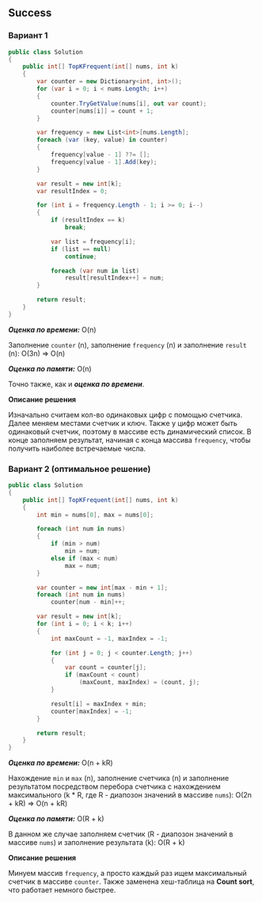 ## Success

### Вариант 1

```csharp
public class Solution
{
    public int[] TopKFrequent(int[] nums, int k)
    {
        var counter = new Dictionary<int, int>();
        for (var i = 0; i < nums.Length; i++)
        {
            counter.TryGetValue(nums[i], out var count);
            counter[nums[i]] = count + 1;
        }

        var frequency = new List<int>[nums.Length];
        foreach (var (key, value) in counter)
        {
            frequency[value - 1] ??= [];
            frequency[value - 1].Add(key);
        }

        var result = new int[k];
        var resultIndex = 0;

        for (int i = frequency.Length - 1; i >= 0; i--)
        {
            if (resultIndex == k)
                break;

            var list = frequency[i];
            if (list == null)
                continue;

            foreach (var num in list)
                result[resultIndex++] = num;
        }

        return result;
    }
}
```

***Оценка по времени:*** O(n)

Заполнение `counter` (n), заполнение `frequency` (n) и заполнение `result` (n): O(3n) => O(n)

***Оценка по памяти:*** O(n)

Точно также, как и ***оценка по времени***.

**Описание решения**

Изначально считаем кол-во одинаковых цифр с помощью счетчика. Далее меняем местами счетчик и ключ. Также у цифр может быть одинаковый счетчик, поэтому в массиве есть динамический список. В конце заполняем результат, начиная с конца массива `frequency`, чтобы получить наиболее встречаемые числа.

### Вариант 2 (оптимальное решение)

```csharp
public class Solution
{
    public int[] TopKFrequent(int[] nums, int k)
    {
        int min = nums[0], max = nums[0];

        foreach (int num in nums)
        {
            if (min > num)
                min = num;
            else if (max < num)
                max = num;
        }

        var counter = new int[max - min + 1];
        foreach (int num in nums)
            counter[num - min]++;

        var result = new int[k];
        for (int i = 0; i < k; i++)
        {
            int maxCount = -1, maxIndex = -1;

            for (int j = 0; j < counter.Length; j++)
            {
                var count = counter[j];
                if (maxCount < count)
                    (maxCount, maxIndex) = (count, j);
            }

            result[i] = maxIndex + min;
            counter[maxIndex] = -1;
        }

        return result;
    }
}
```

***Оценка по времени:*** O(n + kR)

Нахождение `min` и `max` (n), заполнение счетчика (n) и заполнение результатом посредством перебора счетчика с нахождением максимального (k * R, где R - диапозон значений в массиве `nums`): O(2n + kR) => O(n + kR)

***Оценка по памяти:*** O(R + k)

В данном же случае заполняем счетчик (R - диапозон значений в массиве `nums`) и заполнение результата (k): O(R + k) 

**Описание решения**

Минуем массив `frequency`, а просто каждый раз ищем максимальный счетчик в массиве `counter`. Также заменена хеш-таблица на **Count sort**, что работает немного быстрее.